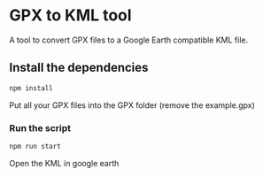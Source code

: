 # GPX to KML tool

A tool to convert GPX files to a Google Earth compatible KML file.

## Install the dependencies
```bash
npm install
```
Put all your GPX files into the GPX folder (remove the example.gpx)

### Run the script
```bash
npm run start
```

Open the KML in google earth


